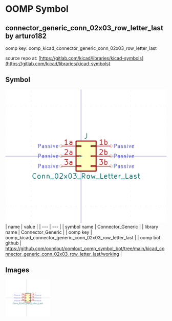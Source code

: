 # OOMP Symbol  
## connector_generic_conn_02x03_row_letter_last  by arturo182  
  
oomp key: oomp_kicad_connector_generic_conn_02x03_row_letter_last  
  
source repo at: [https://gitlab.com/kicad/libraries/kicad-symbols](https://gitlab.com/kicad/libraries/kicad-symbols)  
## Symbol  
  
[![working.png](working_600.png)](working.png)  
| name | value | 
| --- | --- | 
| symbol name | Connector_Generic | 
| library name | Connector_Generic | 
| oomp key | oomp_kicad_connector_generic_conn_02x03_row_letter_last | 
| oomp bot github | https://github.com/oomlout/oomlout_oomp_symbol_bot/tree/main/kicad_connector_generic_conn_02x03_row_letter_last/working | 
## Images  
  
[![working.png](working_140.png)](working.png)  

